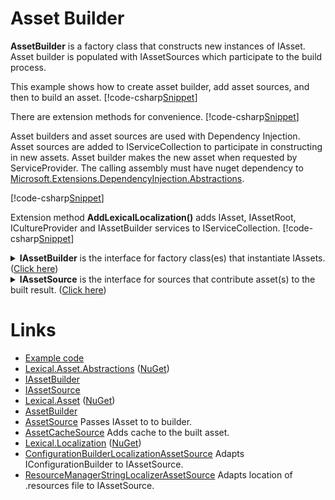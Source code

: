 ﻿# Asset Builder
**AssetBuilder** is a factory class that constructs new instances of IAsset. 
Asset builder is populated with IAssetSources which participate to the build process. 

This example shows how to create asset builder, add asset sources, and then to build an asset.
[!code-csharp[Snippet](Example_0.cs#Snippet)]

There are extension methods for convenience.
[!code-csharp[Snippet](Example_1.cs#Snippet)]

Asset builders and asset sources are used with Dependency Injection. 
Asset sources are added to IServiceCollection to participate in constructing in new assets.
Asset builder makes the new asset when requested by ServiceProvider.
The calling assembly must have nuget dependency to [Microsoft.Extensions.DependencyInjection.Abstractions](https://www.nuget.org/packages/Microsoft.Extensions.DependencyInjection.Abstractions/).

[!code-csharp[Snippet](Example_2.cs#Snippet)]

Extension method **AddLexicalLocalization()** adds IAsset, IAssetRoot, ICultureProvider and IAssetBuilder services to IServiceCollection.
[!code-csharp[Snippet](Example_3.cs#Snippet)]

<details>
  <summary><b>IAssetBuilder</b> is the interface for factory class(es) that instantiate IAssets. (<u>Click here</u>)</summary>
[!code-csharp[Snippet](../../Lexical.Localization/Abstractions/Asset/IAssetBuilder.cs#interface)]
</details>
<details>
  <summary><b>IAssetSource</b> is the interface for sources that contribute asset(s) to the built result. (<u>Click here</u>)</summary>
[!code-csharp[Snippet](../../Lexical.Localization/Abstractions/Asset/IAssetSource.cs#interface)]
</details>

# Links
* [Example code](https://github.com/tagcode/Lexical.Localization/tree/master/docs/IAssetBuilder)
* [Lexical.Asset.Abstractions](https://github.com/tagcode/Lexical.Localization/tree/master/Lexical.Localization/Abstractions) ([NuGet](https://www.nuget.org/packages/Lexical.Asset.Abstractions/))
 * [IAssetBuilder](https://github.com/tagcode/Lexical.Localization/blob/master/Lexical.Localization/Abstractions/Asset/IAssetBuilder.cs)
 * [IAssetSource](https://github.com/tagcode/Lexical.Localization/blob/master/Lexical.Localization/Abstractions/Asset/IAssetSource.cs)
* [Lexical.Asset](https://github.com/tagcode/Lexical.Localization/tree/master/Lexical.Asset) ([NuGet](https://www.nuget.org/packages/Lexical.Asset/))
 * [AssetBuilder](https://github.com/tagcode/Lexical.Localization/tree/master/Lexical.Asset/Asset/AssetBuilder.cs)
 * [AssetSource](https://github.com/tagcode/Lexical.Localization/tree/master/Lexical.Asset/Asset/AssetSource.cs) Passes IAsset to to builder.
 * [AssetCacheSource](https://github.com/tagcode/Lexical.Localization/blob/master/Lexical.Localization/Localization/Asset/AssetCache.cs) Adds cache to the built asset. 
* [Lexical.Localization](https://github.com/tagcode/Lexical.Localization/tree/master/Lexical.Localization) ([NuGet](https://www.nuget.org/packages/Lexical.Localization/))
 * [ConfigurationBuilderLocalizationAssetSource](https://github.com/tagcode/Lexical.Localization/blob/master/Lexical.Localization/Localization/Ms.Extensions/Configuration/ConfigurationBuilderLocalizationAssetSource.cs) Adapts IConfigurationBuilder to IAssetSource.
 * [ResourceManagerStringLocalizerAssetSource](https://github.com/tagcode/Lexical.Localization/blob/master/Lexical.Localization/Localization/Ms.Extensions/Localization/ResourceManagerStringLocalizerAssetSource.cs) Adapts location of .resources file to IAssetSource.
